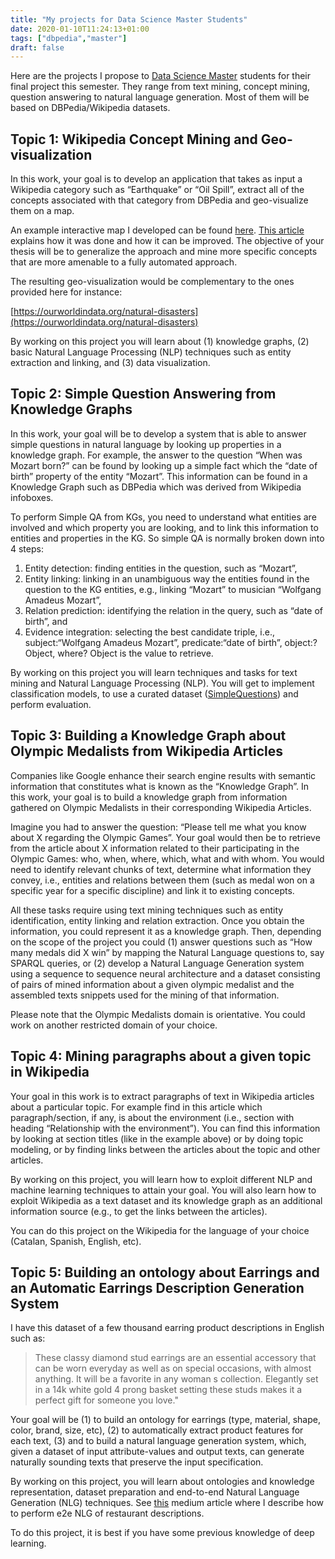 ```yaml
---
title: "My projects for Data Science Master Students"
date: 2020-01-10T11:24:13+01:00
tags: ["dbpedia","master"]
draft: false
---
```


Here are the projects I propose to [Data Science Master](https://estudios.uoc.edu/es/masters-universitarios/data-science/presentacion) students for their final project this semester. They range from text mining, concept mining, question answering to natural language generation. Most of them will be based on DBPedia/Wikipedia datasets.

<!--more-->

## Topic 1: Wikipedia Concept Mining and Geo-visualization

In this work, your goal is to develop an application that takes as input a Wikipedia category such as “Earthquake” or “Oil Spill”, extract all of the concepts associated with that category from DBPedia and geo-visualize them on a map. 

An example interactive map I developed can be found [here](https://nadjet.github.io/environmental_issues/). [This article](https://medium.com/@nadjetba/mining-and-visualizing-dbpedia-environmental-issues-6ecc31ce6a26) explains how it was done and how it can be improved. The objective of your thesis will be to generalize the approach and mine more specific concepts that are more amenable to a fully automated approach.

The resulting geo-visualization would be complementary to the ones provided here for instance:  

[https://ourworldindata.org/natural-disasters](https://ourworldindata.org/natural-disasters)

By working on this project you will learn about (1) knowledge graphs, (2) basic Natural Language Processing (NLP) techniques such as entity extraction and linking, and (3) data visualization.

## Topic 2: Simple Question Answering from Knowledge Graphs

In this work, your goal will be to develop a system that is able to answer simple questions in natural language by looking up properties in a knowledge graph. For example, the answer to the question “When was Mozart born?” can be found by looking up a simple fact which the “date of birth” property of the entity “Mozart”. This information can be found in a Knowledge Graph such as DBPedia which was derived from Wikipedia infoboxes.

To perform Simple QA from KGs, you need to understand what entities are involved and which property you are looking, and to link this information to entities and properties in the KG. So simple QA is normally broken down into 4 steps: 

1. Entity detection: finding entities in the question, such as “Mozart”,
2. Entity linking: linking in an unambiguous way the entities found in the question to the KG entities, e.g., linking “Mozart” to musician “Wolfgang Amadeus Mozart”, 
3. Relation prediction: identifying the relation in the query, such as “date of birth”, and
4. Evidence integration: selecting the best candidate triple, i.e., subject:“Wolfgang Amadeus Mozart”, predicate:“date of birth”, object:?Object, where? Object is the value to retrieve. 

By working on this project you will learn techniques and tasks for text mining and Natural Language Processing (NLP). You will get to implement classification models, to use a curated dataset ([SimpleQuestions](https://github.com/davidgolub/SimpleQA/tree/master/datasets/SimpleQuestions)) and perform evaluation.

## Topic 3: Building a Knowledge Graph about Olympic Medalists from Wikipedia Articles

Companies like Google enhance their search engine results with semantic information that constitutes what is known as the “Knowledge Graph”. In this work, your goal is to build a knowledge graph from information gathered on Olympic Medalists in their corresponding Wikipedia Articles.

Imagine you had to answer the question: “Please tell me what you know about X regarding the Olympic Games”. Your goal would then be to retrieve from the article about X information related to their participating in the Olympic Games: who, when, where, which, what and with whom.  You would need to identify relevant chunks of text, determine what information they convey, i.e., entities and relations between them (such as medal won on a specific year for a specific discipline) and link it to existing concepts. 

All these tasks require using text mining techniques such as entity identification, entity linking and relation extraction. Once you obtain the information, you could represent it as a knowledge graph. Then, depending on the scope of the project you could (1) answer questions such as “How many medals did X win” by mapping the Natural Language questions to, say SPARQL queries, or (2) develop a Natural Language Generation system using a sequence to sequence neural architecture and a dataset consisting of pairs of mined information about a given olympic medalist and the assembled texts snippets used for the mining of that information.

Please note that the Olympic Medalists domain is orientative. You could work on another restricted domain of your choice.

## Topic 4: Mining paragraphs about a given topic in Wikipedia

Your goal in this work is to extract paragraphs of text in Wikipedia articles about a particular topic. For example find in this article which paragraph/section, if any, is about the environment (i.e., section with heading “Relationship with the environment”). You can find this information by looking at section titles (like in the example above) or by doing topic modeling, or by finding links between the articles about the topic and other articles.

By working on this project, you will learn how to exploit different NLP and machine learning techniques to attain your goal. You will also learn how to exploit Wikipedia as a text dataset and its knowledge graph as an additional information source (e.g., to get the links between the articles).

You can do this project on the Wikipedia for the language of your choice (Catalan, Spanish, English, etc).

## Topic 5: Building an ontology about Earrings and an Automatic Earrings Description Generation System

I have this dataset of a few thousand earring product descriptions in English such as:


>These classy diamond stud earrings are an essential accessory that can be worn everyday as well as on special occasions, with almost anything. It will be a favorite in any woman s collection. Elegantly set in a 14k white gold 4 prong basket setting these studs makes it a perfect gift for someone you love."

Your goal will be (1) to build an ontology for earrings (type, material, shape, color, brand, size, etc), (2) to automatically extract product features for each text, (3) and to build a natural language generation system, which, given a dataset of input attribute-values and output texts, can generate naturally sounding texts that preserve the input specification. 

By working on this project, you will learn about ontologies and knowledge representation, dataset preparation and end-to-end  Natural Language Generation (NLG) techniques. See [this](https://medium.com/analytics-vidhya/seq2seq-nlg-the-good-the-bad-and-the-ugly-8de0a05d9da1) medium article where I describe how to perform e2e NLG of restaurant descriptions.

To do this project, it is best if you have some previous knowledge of deep learning.
